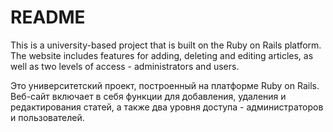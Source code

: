 # README

This is a university-based project that is built on the Ruby on Rails platform. The website includes features for adding, deleting and editing articles, as well as two levels of access - administrators and users.

Это университетский проект, построенный на платформе Ruby on Rails. Веб-сайт включает в себя функции для добавления, удаления и редактирования статей, а также два уровня доступа - администраторов и пользователей.
